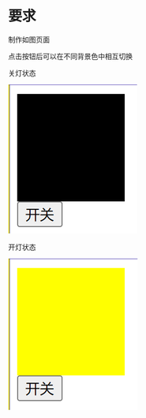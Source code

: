 # 要求

制作如图页面

点击按钮后可以在不同背景色中相互切换

关灯状态

![](md-img/2023-02-17-17-03-07.png)

开灯状态

![](md-img/2023-02-17-17-03-29.png)